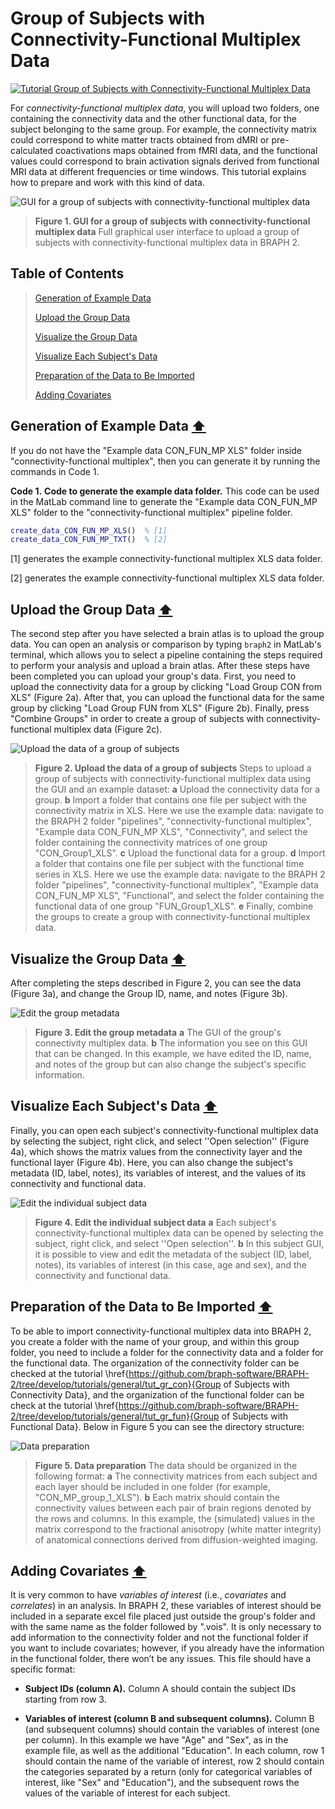 # Group of Subjects with Connectivity-Functional Multiplex Data

[![Tutorial Group of Subjects with Connectivity-Functional Multiplex Data](https://img.shields.io/badge/PDF-Download-red?style=flat-square&logo=adobe-acrobat-reader)](tut_gr_con_fun_mp.pdf)

For *connectivity-functional multiplex data*, you will upload two folders, one containing the connectivity data and the other functional data, for the subject belonging to the same group. For example, the connectivity matrix could correspond to white matter tracts obtained from dMRI or pre-calculated coactivations maps obtained from fMRI data, and the functional values could correspond to brain activation signals derived from functional MRI data at different frequencies or time windows. This tutorial explains how to prepare and work with this kind of data.


<img src="fig01.jpg" alt="GUI for a group of subjects with connectivity-functional multiplex data">

> **Figure 1. GUI for a group of subjects with connectivity-functional multiplex data**
> Full graphical user interface to upload a group of subjects with connectivity-functional multiplex data in BRAPH 2.

## Table of Contents
> [Generation of Example Data](#Generation-of-Example-Data)
>
> [Upload the Group Data](#Upload-the-Group-Data)
>
> [Visualize the Group Data](#Visualize-the-Group-Data)
>
> [Visualize Each Subject's Data](#Visualize-Each-Subject's-Data)
>
> [Preparation of the Data to Be Imported](#Preparation-of-the-Data-to-Be-Imported)
>
> [Adding Covariates](#Adding-Covariates)
>




## Generation of Example Data  [⬆](#Table-of-Contents)

If you do not have the "Example data CON\_FUN\_MP XLS" folder inside "connectivity-functional multiplex", then you can generate it by running the commands in Code 1.

**Code 1.** **Code to generate the example data folder.**
		This code can be used in the MatLab command line to generate the "Example data CON\_FUN\_MP XLS" folder to the "connectivity-functional multiplex" pipeline folder.
````matlab
create_data_CON_FUN_MP_XLS()  % [1]
create_data_CON_FUN_MP_TXT()  % [2]
````

[1] generates the example connectivity-functional multiplex XLS data folder.

[2] generates the example connectivity-functional multiplex XLS data folder.


## Upload the Group Data  [⬆](#Table-of-Contents)

The second step after you have selected a brain atlas is to upload the group data. You can open an analysis or comparison by typing `braph2` in MatLab's terminal, which allows you to select a pipeline containing the steps required to perform your analysis and upload a brain atlas. After these steps have been completed you can upload your group's data. First, you need to upload the connectivity data for a group by clicking "Load Group CON from XLS" (Figure 2a). After that, you can upload the functional data for the same group by clicking "Load Group FUN from XLS" (Figure 2b). Finally, press "Combine Groups" in order to create a group of subjects with connectivity-functional multiplex data (Figure 2c).



<img src="fig02.jpg" alt="Upload the data of a group of subjects">

> **Figure 2. Upload the data of a group of subjects**
> Steps to upload a group of subjects with connectivity-functional multiplex data using the GUI and an example dataset: 
> 	**a** Upload the connectivity data for a group.
> 	**b** Import a folder that contains one file per subject with the connectivity matrix in XLS. Here we use the example data: navigate to the BRAPH 2 folder "pipelines", "connectivity-functional multiplex",  "Example data CON_FUN_MP XLS", "Connectivity", and select the folder containing the connectivity matrices of one group "CON_Group1_XLS".
>      **c** Upload the functional data for a group.
>  	**d** Import a folder that contains one file per subject with the functional time series in XLS. Here we use the example data: navigate to the BRAPH 2 folder "pipelines", "connectivity-functional multiplex",  "Example data CON_FUN_MP XLS", "Functional", and select the folder containing the functional data of one group "FUN_Group1_XLS".
>    **e** Finally, combine the groups to create a group with connectivity-functional multiplex data.



## Visualize the Group Data  [⬆](#Table-of-Contents)

After completing the steps described in Figure 2, you can see the data (Figure 3a), and change the Group ID, name, and notes (Figure 3b). 



<img src="fig03.jpg" alt="Edit the group metadata">

> **Figure 3. Edit the group metadata**
> **a** The GUI of the group's connectivity multiplex data. 
> 	**b** The information you see on this GUI that can be changed. In this example, we have edited the ID, name, and notes of the group but can also change the subject's specific information.

## Visualize Each Subject's Data  [⬆](#Table-of-Contents)

Finally, you can open each subject's connectivity-functional multiplex data by selecting the subject, right click, and select ''Open selection'' (Figure 4a), which shows the matrix values from the connectivity layer and the functional layer (Figure 4b). Here, you can also change the subject's metadata (ID, label, notes), its variables of interest, and the values of its connectivity and functional data.



<img src="fig04.jpg" alt="Edit the individual subject data">

> **Figure 4. Edit the individual subject data**
> **a**  Each subject's connectivity-functional multiplex data can be opened by selecting the subject, right click, and select ''Open selection''. 
> 	**b** In this subject GUI, it is possible to view and edit the metadata of the subject (ID, label, notes), its variables of interest (in this case, age and sex), and the connectivity and functional data.


## Preparation of the Data to Be Imported  [⬆](#Table-of-Contents)

To be able to import connectivity-functional multiplex data into BRAPH 2, you create a folder with the name of your group, and within this group folder, you need to include a folder for the connectivity data and a folder for the functional data. The organization of the connectivity folder can be checked at the tutorial \href{https://github.com/braph-software/BRAPH-2/tree/develop/tutorials/general/tut_gr_con}{Group of Subjects with Connectivity Data}, and the organization of the functional folder can be check at the tutorial \href{https://github.com/braph-software/BRAPH-2/tree/develop/tutorials/general/tut_gr_fun}{Group of Subjects with Functional Data}. Below in Figure 5 you can see the directory structure:

 

<img src="fig05.jpg" alt="Data preparation">

> **Figure 5. Data preparation**
> The data should be organized in the following format:
> 	**a** The connectivity matrices from each subject and each layer should be included in one folder (for example, "CON_MP_group_1_XLS"). 
> 	**b** Each matrix should contain the connectivity values between each pair of brain regions denoted by the rows and columns. In this example, the (simulated) values in the matrix correspond to the fractional anisotropy (white matter integrity) of anatomical connections derived from diffusion-weighted imaging.

## Adding Covariates  [⬆](#Table-of-Contents)
	
It is very common to have *variables of interest* (i.e., *covariates* and *correlates*) in an analysis. In BRAPH 2, these variables of interest should be included in a separate excel file placed just outside the group's folder and with the same name as the folder followed by ".vois". It is only necessary to add information to the connectivity folder and not the functional folder if you want to include covariates; however, if you already have the information in the functional folder, there won’t be any issues.
This file should have a specific format:


- **Subject IDs (column A).**
Column A should contain the subject IDs starting from row 3.

- **Variables of interest (column B and subsequent columns).**
Column B (and subsequent columns) should contain the variables of interest (one per column). 
In this example we have "Age" and "Sex", as in the example file, as well as the additional "Education".
In each column, row 1 should contain the name of the variable of interest, row 2 should contain the categories separated by a return (only for categorical variables of interest, like "Sex" and "Education"), and the subsequent rows the values of the variable of interest for each subject.
